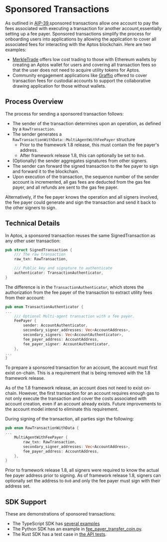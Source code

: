 # Sponsored Transactions

As outlined in [AIP-39](https://github.com/aptos-foundation/AIPs/blob/main/aips/aip-39.md),sponsored transactions allow one account to pay the fees associated with executing a transaction for another account,essentially setting up a fee payer. Sponsored transactions simplify the process for onboarding users into applications by allowing the application to cover all associated fees for interacting with the Aptos blockchain. Here are two examples:

- [MerkleTrade](https://merkle.trade/) offers low cost trading to those with Ethereum wallets by creating an Aptos wallet for users and covering all transaction fees so that the user does not need to acquire utility tokens for Aptos.
- Community engagement applications like [Graffio](https://medium.com/aptoslabs/graffio-web3s-overnight-sensation-81a6cf18b626) offered to cover transaction fees for custodial accounts to support the collaborative drawing application for those without wallets.

## Process Overview

The process for sending a sponsored transaction follows:

- The sender of the transaction determines upon an operation, as defined by a `RawTransaction`.
- The sender generates a `RawTransactionWithData::MultiAgentWithFeePayer` structure
  - Prior to the framework 1.8 release, this must contain the fee payer's address.
  - After framework release 1.8, this can optionally be set to `0x0`.
- (Optionally) the sender aggregates signatures from other signers.
- The sender can forward the signed transaction to the fee payer to sign and forward it to the blockchain.
- Upon execution of the transaction, the sequence number of the sender account is incremented, all gas fees are deducted from the gas fee payer, and all refunds are sent to the gas fee payer.

Alternatively, if the fee payer knows the operation and all signers involved, the fee payer could generate and sign the transaction and send it back to the other signers to sign.

## Technical Details

In Aptos, a sponsored transaction reuses the same SignedTransaction as any other user transaction:

```rust
pub struct SignedTransaction {
    /// The raw transaction
    raw_txn: RawTransaction,

    /// Public key and signature to authenticate
    authenticator: TransactionAuthenticator,
}
```

The difference is in the `TransactionAuthenticator`, which stores the authorization from the fee payer of the transaction to extract utility fees from their account:

```rust
pub enum TransactionAuthenticator {
...
    /// Optional Multi-agent transaction with a fee payer.
    FeePayer {
        sender: AccountAuthenticator,
        secondary_signer_addresses: Vec<AccountAddress>,
        secondary_signers: Vec<AccountAuthenticator>,
        fee_payer_address: AccountAddress,
        fee_payer_signer: AccountAuthenticator,
    },
...
}
```

To prepare a sponsored transaction for an account, the account must first exist on-chain. This is a requirement that is being removed with the 1.8 framework release.

As of the 1.8 framework release, an account does not need to exist on-chain. However, the first transaction for an account requires enough gas to not only execute the transaction and cover the costs associated with account creation, even if an account already exists. Future improvements to the account model intend to eliminate this requirement.

During signing of the transaction, all parties sign the following:

```rust
pub enum RawTransactionWithData {
...
    MultiAgentWithFeePayer {
        raw_txn: RawTransaction,
        secondary_signer_addresses: Vec<AccountAddress>,
        fee_payer_address: AccountAddress,
    },
}
```

Prior to framework release 1.8, all signers were required to know the actual fee payer address prior to signing. As of framework release 1.8, signers can optionally set the address to `0x0` and only the fee payer must sign with their address set.

## SDK Support

These are demonstrations of sponsored transactions:

- The TypeScript SDK has [several examples](https://github.com/aptos-labs/aptos-ts-sdk/tree/main/examples/typescript-esm/sponsored_transactions)
- The Python SDK has an example in [fee_payer_transfer_coin.py](https://github.com/aptos-labs/aptos-core/blob/main/ecosystem/python/sdk/examples/fee_payer_transfer_coin.py).
- The Rust SDK has a test case in [the API tests](https://github.com/aptos-labs/aptos-core/blob/0a62e54e13bc5da604ceaf39efed5c012a292078/api/src/tests/transactions_test.rs#L255).
